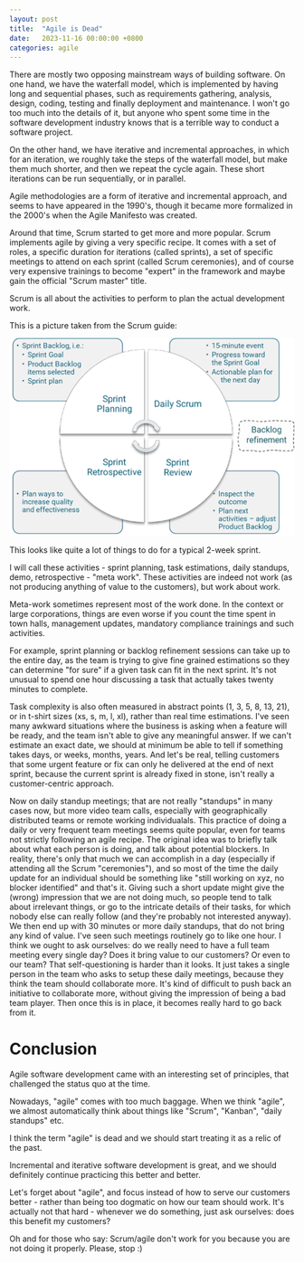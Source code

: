 ```yaml
---
layout: post
title:  "Agile is Dead"
date:   2023-11-16 00:00:00 +0800
categories: agile
---
```


There are mostly two opposing mainstream ways of building software. On one hand, we have the waterfall model, which is implemented by having long and sequential phases, such as requirements gathering, analysis, design, coding, testing and finally deployment and maintenance. I won't go too much into the details of it, but anyone who spent some time in the software development industry knows that is a terrible way to conduct a software project.

On the other hand, we have iterative and incremental approaches, in which for an iteration, we roughly take the steps of the waterfall model, but make them much shorter, and then we repeat the cycle again. These short iterations can be run sequentially, or in parallel.

Agile methodologies are a form of iterative and incremental approach, and seems to have appeared in the 1990's, though it became more formalized in the 2000's when the Agile Manifesto was created.

Around that time, Scrum started to get more and more popular. Scrum implements agile by giving a very specific recipe. It comes with a set of roles, a specific duration for iterations (called sprints), a set of specific meetings to attend on each sprint (called Scrum ceremonies), and of course very expensive trainings to become "expert" in the framework and maybe gain the official "Scrum master" title.

Scrum is all about the activities to perform to plan the actual development work.

This is a picture taken from the Scrum guide:

![Scrum](/assets/images/scrum.png)

This looks like quite a lot of things to do for a typical 2-week sprint.

I will call these activities - sprint planning, task estimations, daily standups, demo, retrospective - "meta work". These activities are indeed not work (as not producing anything of value to the customers), but work about work.

Meta-work sometimes represent most of the work done. In the context or large corporations, things are even worse if you count the time spent in town halls, management updates, mandatory compliance trainings and such activities.

For example, sprint planning or backlog refinement sessions can take up to the entire day, as the team is trying to give fine grained estimations so they can determine "for sure" if a given task can fit in the next sprint. It's not unusual to spend one hour discussing a task that actually takes twenty minutes to complete.

Task complexity is also often measured in abstract points (1, 3, 5, 8, 13, 21), or in t-shirt sizes (xs, s, m, l, xl), rather than real time estimations. I've seen many awkward situations where the business is asking when a feature will be ready, and the team isn't able to give any meaningful answer. If we can't estimate an exact date, we should at minimum be able to tell if something takes days, or weeks, months, years. And let's be real, telling customers that some urgent feature or fix can only he delivered at the end of next sprint, because the current sprint is already fixed in stone, isn't really a customer-centric approach.

Now on daily standup meetings; that are not really "standups" in many cases now, but more video team calls, especially with geographically distributed teams or remote working individualals. This practice of doing a daily or very frequent team meetings seems quite popular, even for teams not strictly following an agile recipe. The original idea was to briefly talk about what each person is doing, and talk about potential blockers. In reality, there's only that much we can accomplish in a day (especially if attending all the Scrum "ceremonies"), and so most of the time the daily update for an individual should be something like "still working on xyz, no blocker identified" and that's it. Giving such a short update might give the (wrong) impression that we are not doing much, so people tend to talk about irrelevant things, or go to the intricate details of their tasks, for which nobody else can really follow (and they're probably not interested anyway). We then end up with 30 minutes or more daily standups, that do not bring any kind of value. I've seen such meetings routinely go to like one hour. I think we ought to ask ourselves: do we really need to have a full team meeting every single day? Does it bring value to our customers? Or even to our team? That self-questioning is harder than it looks. It just takes a single person in the team who asks to setup these daily meetings, because they think the team should collaborate more. It's kind of difficult to push back an initiative to collaborate more, without giving the impression of being a bad team player. Then once this is in place, it becomes really hard to go back from it.

# Conclusion

Agile software development came with an interesting set of principles, that challenged the status quo at the time.

Nowadays, "agile" comes with too much baggage. When we think "agile", we almost automatically think about things like "Scrum", "Kanban", "daily standups" etc.

I think the term "agile" is dead and we should start treating it as a relic of the past.

Incremental and iterative software development is great, and we should definitely continue practicing this better and better.

Let's forget about "agile", and focus instead of how to serve our customers better - rather than being too dogmatic on how our team should work. It's actually not that hard - whenever we do something, just ask ourselves: does this benefit my customers?

Oh and for those who say: Scrum/agile don't work for you because you are not doing it properly. Please, stop :)
